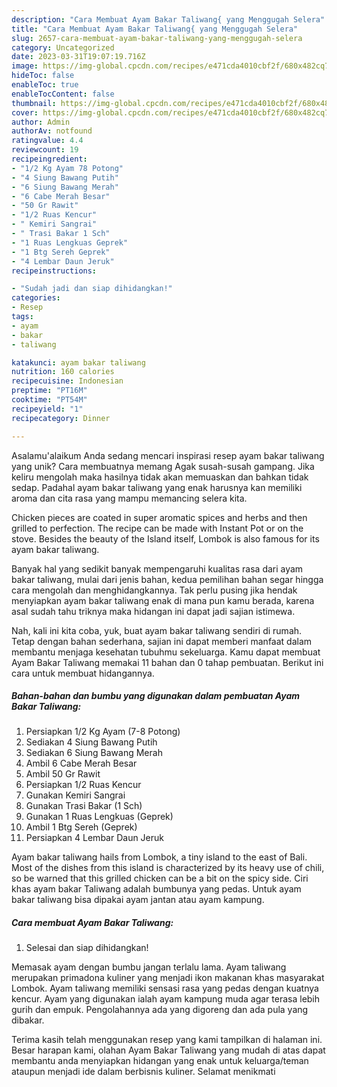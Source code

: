 ```yaml
---
description: "Cara Membuat Ayam Bakar Taliwang{ yang Menggugah Selera"
title: "Cara Membuat Ayam Bakar Taliwang{ yang Menggugah Selera"
slug: 2657-cara-membuat-ayam-bakar-taliwang-yang-menggugah-selera
category: Uncategorized
date: 2023-03-31T19:07:19.716Z
image: https://img-global.cpcdn.com/recipes/e471cda4010cbf2f/680x482cq70/ayam-bakar-taliwang-foto-resep-utama.jpg
hideToc: false
enableToc: true
enableTocContent: false
thumbnail: https://img-global.cpcdn.com/recipes/e471cda4010cbf2f/680x482cq70/ayam-bakar-taliwang-foto-resep-utama.jpg
cover: https://img-global.cpcdn.com/recipes/e471cda4010cbf2f/680x482cq70/ayam-bakar-taliwang-foto-resep-utama.jpg
author: Admin
authorAv: notfound
ratingvalue: 4.4
reviewcount: 19
recipeingredient:
- "1/2 Kg Ayam 78 Potong"
- "4 Siung Bawang Putih"
- "6 Siung Bawang Merah"
- "6 Cabe Merah Besar"
- "50 Gr Rawit"
- "1/2 Ruas Kencur"
- " Kemiri Sangrai"
- " Trasi Bakar 1 Sch"
- "1 Ruas Lengkuas Geprek"
- "1 Btg Sereh Geprek"
- "4 Lembar Daun Jeruk"
recipeinstructions:

- "Sudah jadi dan siap dihidangkan!"
categories:
- Resep
tags:
- ayam
- bakar
- taliwang

katakunci: ayam bakar taliwang 
nutrition: 160 calories
recipecuisine: Indonesian
preptime: "PT16M"
cooktime: "PT54M"
recipeyield: "1"
recipecategory: Dinner

---
```



Asalamu'alaikum Anda sedang mencari inspirasi resep ayam bakar taliwang yang unik? Cara membuatnya memang Agak susah-susah gampang. Jika keliru mengolah maka hasilnya tidak akan memuaskan dan bahkan tidak sedap. Padahal ayam bakar taliwang yang enak harusnya kan memiliki aroma dan cita rasa yang mampu memancing selera kita.


Chicken pieces are coated in super aromatic spices and herbs and then grilled to perfection. The recipe can be made with Instant Pot or on the stove. Besides the beauty of the Island itself, Lombok is also famous for its ayam bakar taliwang.

Banyak hal yang sedikit banyak mempengaruhi kualitas rasa dari ayam bakar taliwang, mulai dari jenis bahan, kedua pemilihan bahan segar hingga cara mengolah dan menghidangkannya. Tak perlu pusing jika hendak menyiapkan ayam bakar taliwang enak di mana pun kamu berada, karena asal sudah tahu triknya maka hidangan ini dapat jadi sajian istimewa.


Nah, kali ini kita coba, yuk, buat ayam bakar taliwang sendiri di rumah. Tetap dengan bahan sederhana, sajian ini dapat memberi manfaat dalam membantu menjaga kesehatan tubuhmu sekeluarga. Kamu dapat membuat Ayam Bakar Taliwang memakai 11 bahan dan 0 tahap pembuatan. Berikut ini cara untuk membuat hidangannya.

<!--inarticleads1-->

##### Bahan-bahan dan bumbu yang digunakan dalam pembuatan Ayam Bakar Taliwang:

1. Persiapkan 1/2 Kg Ayam (7-8 Potong)
1. Sediakan 4 Siung Bawang Putih
1. Sediakan 6 Siung Bawang Merah
1. Ambil 6 Cabe Merah Besar
1. Ambil 50 Gr Rawit
1. Persiapkan 1/2 Ruas Kencur
1. Gunakan  Kemiri Sangrai
1. Gunakan  Trasi Bakar (1 Sch)
1. Gunakan 1 Ruas Lengkuas (Geprek)
1. Ambil 1 Btg Sereh (Geprek)
1. Persiapkan 4 Lembar Daun Jeruk


Ayam bakar taliwang hails from Lombok, a tiny island to the east of Bali. Most of the dishes from this island is characterized by its heavy use of chili, so be warned that this grilled chicken can be a bit on the spicy side. Ciri khas ayam bakar Taliwang adalah bumbunya yang pedas. Untuk ayam bakar taliwang bisa dipakai ayam jantan atau ayam kampung. 

<!--inarticleads2-->

##### Cara membuat Ayam Bakar Taliwang:


1. Selesai dan siap dihidangkan!

Memasak ayam dengan bumbu jangan terlalu lama. Ayam taliwang merupakan primadona kuliner yang menjadi ikon makanan khas masyarakat Lombok. Ayam taliwang memiliki sensasi rasa yang pedas dengan kuatnya kencur. Ayam yang digunakan ialah ayam kampung muda agar terasa lebih gurih dan empuk. Pengolahannya ada yang digoreng dan ada pula yang dibakar. 

Terima kasih telah menggunakan resep yang kami tampilkan di halaman ini. Besar harapan kami, olahan Ayam Bakar Taliwang yang mudah di atas dapat membantu anda menyiapkan hidangan yang enak untuk keluarga/teman ataupun menjadi ide dalam berbisnis kuliner. Selamat menikmati
